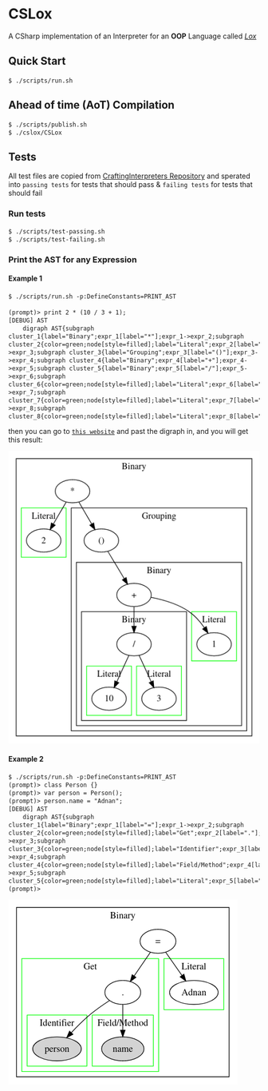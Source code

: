 # CSLox

A CSharp implementation of an Interpreter for an **OOP** Language called [*Lox*](https://craftinginterpreters.com/the-lox-language.html)

## Quick Start

```console
$ ./scripts/run.sh
```

## Ahead of time (AoT) Compilation

```console
$ ./scripts/publish.sh
$ ./cslox/CSLox
```

## Tests

All test files are copied from [CraftingInterpreters Repository](https://github.com/munificent/craftinginterpreters/tree/master?tab=License-1-ov-file) and sperated into `passing tests` for tests that should pass & `failing tests` for tests that should fail

### Run tests

```console
$ ./scripts/test-passing.sh
$ ./scripts/test-failing.sh
```

### Print the AST for any Expression

#### Example 1

```console
$ ./scripts/run.sh -p:DefineConstants=PRINT_AST

(prompt)> print 2 * (10 / 3 + 1);
[DEBUG]	AST
	digraph AST{subgraph cluster_1{label="Binary";expr_1[label="*"];expr_1->expr_2;subgraph cluster_2{color=green;node[style=filled];label="Literal";expr_2[label="2"];}expr_1->expr_3;subgraph cluster_3{label="Grouping";expr_3[label="()"];expr_3->expr_4;subgraph cluster_4{label="Binary";expr_4[label="+"];expr_4->expr_5;subgraph cluster_5{label="Binary";expr_5[label="/"];expr_5->expr_6;subgraph cluster_6{color=green;node[style=filled];label="Literal";expr_6[label="10"];}expr_5->expr_7;subgraph cluster_7{color=green;node[style=filled];label="Literal";expr_7[label="3"];}}expr_4->expr_8;subgraph cluster_8{color=green;node[style=filled];label="Literal";expr_8[label="1"];}}}}}
```

then you can go to [`this website`](https://dreampuf.github.io/GraphvizOnline) and past the digraph in, and you will get this result:

![ast](assets/ast-1.png)

#### Example 2

```console
$ ./scripts/run.sh -p:DefineConstants=PRINT_AST
(prompt)> class Person {}
(prompt)> var person = Person();
(prompt)> person.name = "Adnan";
[DEBUG]	AST
	digraph AST{subgraph cluster_1{label="Binary";expr_1[label="="];expr_1->expr_2;subgraph cluster_2{color=green;node[style=filled];label="Get";expr_2[label="."];expr_2->expr_3;subgraph cluster_3{color=green;node[style=filled];label="Identifier";expr_3[label="person"];}expr_2->expr_4;subgraph cluster_4{color=green;node[style=filled];label="Field/Method";expr_4[label="name"];}}expr_1->expr_5;subgraph cluster_5{color=green;node[style=filled];label="Literal";expr_5[label="Adnan"];}}}
(prompt)> 
```

![ast](assets/ast-2.png)